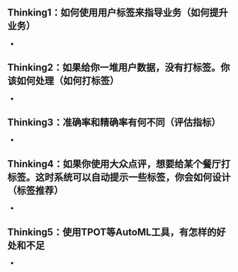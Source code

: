 ## Thinking1：如何使用用户标签来指导业务（如何提升业务）

* 

  


## Thinking2：如果给你一堆用户数据，没有打标签。你该如何处理（如何打标签）

* 



## Thinking3：准确率和精确率有何不同（评估指标）

* 



## Thinking4：如果你使用大众点评，想要给某个餐厅打标签。这时系统可以自动提示一些标签，你会如何设计（标签推荐）

* 
  
  

  

## Thinking5：使用TPOT等AutoML工具，有怎样的好处和不足

* 



